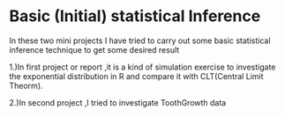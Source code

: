 # Basic (Initial) statistical Inference
In these two mini projects I have tried to carry out some basic statistical inference technique to get some desired result

1.)In first project or report ,it is a kind of simulation exercise to investigate the exponential distribution in R and compare it with 
   CLT(Central Limit Theorm).
   
2.)In second project ,I tried to investigate ToothGrowth data 
